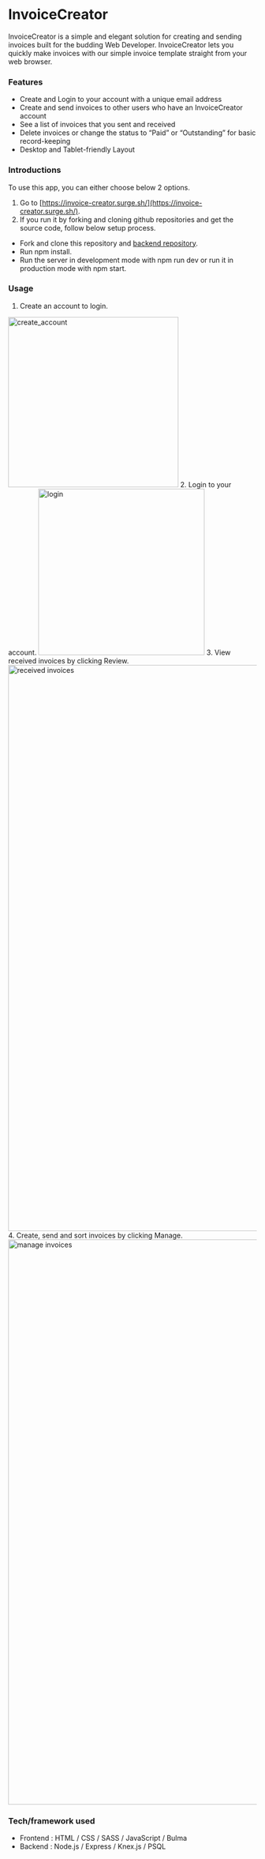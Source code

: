 
# InvoiceCreator

InvoiceCreator is a simple and elegant solution for creating and sending invoices built for the budding Web Developer. 
InvoiceCreator lets you quickly make invoices with our simple invoice template straight from your web browser.

### Features

* Create and Login to your account with a unique email address
* Create and send invoices to other users who have an InvoiceCreator account
* See a list of invoices that you sent and received
* Delete invoices or change the status to “Paid” or “Outstanding” for basic record-keeping
* Desktop and Tablet-friendly Layout

### Introductions

To use this app, you can either choose below 2 options.
1. Go to [https://invoice-creator.surge.sh/](https://invoice-creator.surge.sh/).
2. If you run it by forking and cloning github repositories and get the source code, follow below setup process.
  * Fork and clone this repository and [backend repository](https://github.com/Galvanize-Gals/invoice-generator-back-end).
  * Run npm install.
  * Run the server in development mode with npm run dev or run it in production mode with npm start.
  
### Usage

1. Create an account to login.
<img width="345" alt="create_account" src="https://user-images.githubusercontent.com/41387357/49666479-147c2800-fa0d-11e8-9e9e-53823c74e15c.png">
2. Login to your account.
<img width="337" alt="login" src="https://user-images.githubusercontent.com/41387357/49666482-1645eb80-fa0d-11e8-873f-3dc59abe8645.png">
3. View received invoices by clicking Review.
<img width="1147" alt="received invoices" src="https://user-images.githubusercontent.com/41387357/49666484-18a84580-fa0d-11e8-97ec-416067c0e3e8.png">
4. Create, send and sort invoices by clicking Manage.
<img width="1145" alt="manage invoices" src="https://user-images.githubusercontent.com/41387357/49666487-19d97280-fa0d-11e8-8f42-22b118a0d97c.png">

### Tech/framework used

* Frontend : HTML / CSS / SASS / JavaScript / Bulma
* Backend : Node.js / Express / Knex.js / PSQL



  



